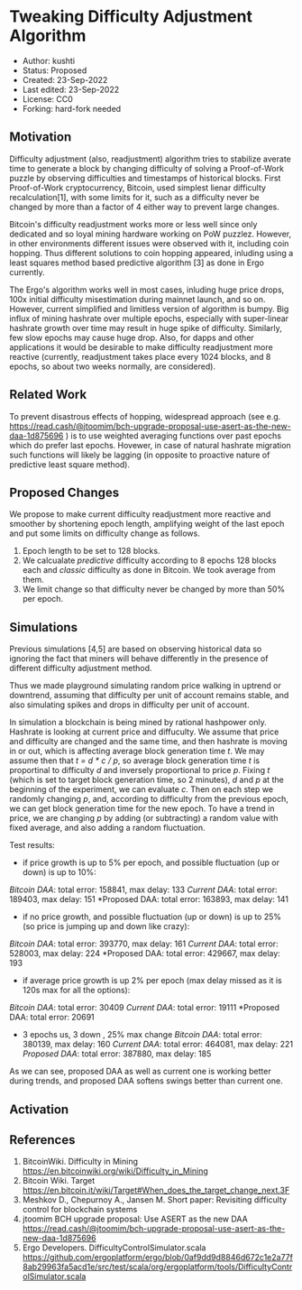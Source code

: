 Tweaking Difficulty Adjustment Algorithm
==========================================

* Author: kushti
* Status: Proposed
* Created: 23-Sep-2022
* Last edited: 23-Sep-2022
* License: CC0
* Forking: hard-fork needed 

Motivation 
----------

Difficulty adjustment (also, readjustment) algorithm tries to stabilize averate time to generate a block by changing difficulty of solving a Proof-of-Work puzzle by observing difficulties and timestamps of historical blocks. First Proof-of-Work cryptocurrency, Bitcoin, used simplest lienar difficulty recalculation[1], with some limits for it, such as a difficulty never be changed by more than a factor of 4 either way to prevent large changes. 

Bitcoin's difficulty readjustment works more or less well since only dedicated and so loyal mining hardware working on PoW puzzlez. However, in other environments different issues were observed with it, including coin hopping. Thus different solutions to coin hopping appeared, inluding using a least squares method based predictive algorithm [3] as done in Ergo currently.

The Ergo's algorithm works well in most cases, inluding huge price drops, 100x initial difficulty misestimation during mainnet launch, and so on. However, current simplified and limitless version of algorithm is bumpy. Big influx of mining hashrate over multiple epochs, especially with super-linear hashrate growth over time may result in huge spike of difficulty. Similarly, few slow epochs may cause huge drop. Also, for dapps and other applications it would be desirable to make difficulty readjustment more reactive (currently, readjustment takes place every 1024 blocks, and 8 epochs, so about two weeks normally, are considered).   

Related Work
------------

To prevent disastrous effects of hopping, widespread approach (see e.g. https://read.cash/@jtoomim/bch-upgrade-proposal-use-asert-as-the-new-daa-1d875696 ) is to use weighted averaging functions over past epochs which do prefer last epochs.
Hovewer, in case of natural hashrate migration such functions will likely be lagging (in opposite to proactive nature of predictive least square method). 

Proposed Changes
----------------

We propose to make current difficulty readjustment more reactive and smoother by shortening epoch length, amplifying weight of the last epoch and put some limits on difficulty change as follows.

1. Epoch length to be set to 128 blocks. 
2. We calcualate *predictive* difficulty according to 8 epochs 128 blocks each and *classic* difficulty as done in Bitcoin. We took average from them. 
3. We limit change so that difficulty never be changed by more than 50% per epoch.


Simulations
-----------

Previous simulations [4,5] are based on observing historical data so ignoring the fact that miners will behave differently in the presence of different difficulty adjustment method.

Thus we made playground simulating random price walking in uptrend or downtrend, assuming that difficulty per unit of account remains stable, and also simulating spikes and drops in difficulty per unit of account.

In simulation a blockchain is being mined by rational hashpower only. Hashrate is looking at current price and diffuculty. We assume that price and difficulty are changed and the same time, and then hashrate is moving in or out, which is affecting average block generation time *t*. We may assume then that *t = d * c / p*, so average block generation time *t* is proportinal to difficulty *d* and inversely proportional to price *p*. Fixing *t* (which is set to target block generation time, so 2 minutes), *d* and *p* at the beginning of the experiment, we can evaluate *c*. Then on each step we randomly changing *p*, and, according to difficulty from the previous epoch, we can get block generation time for the new epoch. To have a trend in price, we are changing *p* by adding (or subtracting) a random value with fixed average, and also adding a random fluctuation. 

Test results:

* if price growth is up to 5% per epoch, and possible fluctuation (up or down) is up to 10%:

*Bitcoin DAA*: total error: 158841, max delay: 133
*Current DAA*: total error: 189403, max delay: 151
*Proposed DAA: total error: 163893, max delay: 141 


* if no price growth, and possible fluctuation (up or down) is up to 25% (so price is jumping up and down like crazy):

*Bitcoin DAA*: total error: 393770, max delay: 161
*Current DAA*: total error: 528003, max delay: 224
*Proposed DAA: total error: 429667, max delay: 193 

* if average price growth is up 2% per epoch (max delay missed as it is 120s max for all the options):

*Bitcoin DAA*: total error: 30409
*Current DAA*: total error: 19111
*Proposed DAA: total error: 20691

* 3 epochs us, 3 down , 25% max change
*Bitcoin DAA*: total error: 380139, max delay: 160
*Current DAA*: total error: 464081, max delay: 221
*Proposed DAA*: total error: 387880, max delay: 185

As we can see, proposed DAA as well as current one is working better during trends, and proposed DAA softens swings better than current one. 

Activation
----------


References
----------

1. BitcoinWiki. Difficulty in Mining https://en.bitcoinwiki.org/wiki/Difficulty_in_Mining
2. Bitcoin Wiki. Target https://en.bitcoin.it/wiki/Target#When_does_the_target_change_next.3F
3. Meshkov D., Chepurnoy A., Jansen M. Short paper: Revisiting difficulty control for blockchain systems
4. jtoomim BCH upgrade proposal: Use ASERT as the new DAA https://read.cash/@jtoomim/bch-upgrade-proposal-use-asert-as-the-new-daa-1d875696
5. Ergo Developers. DifficultyControlSimulator.scala https://github.com/ergoplatform/ergo/blob/0af9dd9d8846d672c1e2a77f8ab29963fa5acd1e/src/test/scala/org/ergoplatform/tools/DifficultyControlSimulator.scala


